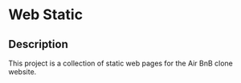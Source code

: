 # Web Static

## Description

This project is a collection of static web pages for the Air BnB clone website.
